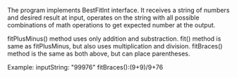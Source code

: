The program implements BestFitInt interface.
It receives a string of numbers and desired result at input,
operates on the string with all possible combinations of math operations to get expected number at the output.

fitPlusMinus() method uses only addition and substraction.
fit() method is same as fitPlusMinus, but also uses multiplication and division.
fitBraces() method is the same as both above, but can place parentheses.

Example:
inputString: "99976"
fitBraces():(9+9)/9+76
